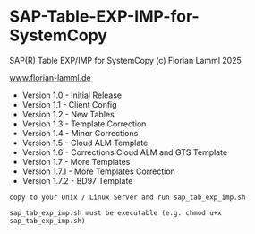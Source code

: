 # SAP-Table-EXP-IMP-for-SystemCopy

SAP(R) Table EXP/IMP for SystemCopy (c) Florian Lamml 2025

www.florian-lamml.de

 - Version 1.0 - Initial Release
 - Version 1.1 - Client Config
 - Version 1.2 - New Tables
 - Version 1.3 - Template Correction
 - Version 1.4 - Minor Corrections
 - Version 1.5 - Cloud ALM Template
 - Version 1.6 - Corrections Cloud ALM and GTS Template
 - Version 1.7 - More Templates
 - Version 1.7.1 - More Templates Correction
 - Version 1.7.2 - BD97 Template

`copy to your Unix / Linux Server and run sap_tab_exp_imp.sh`

`sap_tab_exp_imp.sh must be executable (e.g. chmod u+x sap_tab_exp_imp.sh)`
